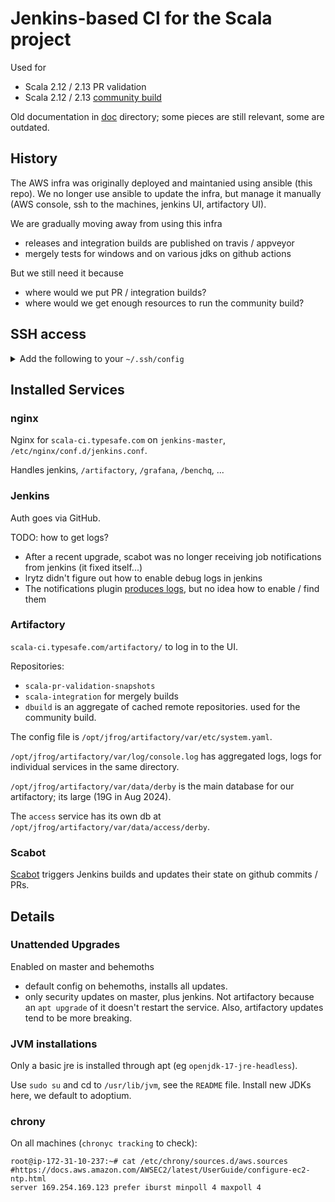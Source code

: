 # Jenkins-based CI for the Scala project

Used for
  - Scala 2.12 / 2.13 PR validation
  - Scala 2.12 / 2.13 [community build](https://github.com/scala/community-builds)

Old documentation in [doc](doc/) directory; some pieces are still relevant, some are outdated.

## History

The AWS infra was originally deployed and maintanied using ansible (this repo).
We no longer use ansible to update the infra, but manage it manually (AWS console, ssh to the machines, jenkins UI, artifactory UI).

We are gradually moving away from using this infra
  - releases and integration builds are published on travis / appveyor
  - mergely tests for windows and on various jdks on github actions

But we still need it because
  - where would we put PR / integration builds?
  - where would we get enough resources to run the community build?

## SSH access

<details>
  <summary>Add the following to your <code>~/.ssh/config</code></summary>

  ```
  Host jenkins-master
    HostName 54.67.111.226
    User admin
  
  Host jenkins-worker-behemoth-1
    HostName 54.153.2.9
    User admin
  
  Host jenkins-worker-behemoth-2
    HostName 54.153.1.99
    User admin
  
  Host jenkins-worker-behemoth-3
    HostName 54.183.156.89
    User admin
  
  # no public ip, jumphost through master
  Host influxdb
    HostName 172.31.0.100
    User ubuntu
    ProxyCommand ssh -q -W %h:%p jenkins-master
  ```

</details>



## Installed Services

### nginx

Nginx for `scala-ci.typesafe.com` on `jenkins-master`, `/etc/nginx/conf.d/jenkins.conf`.

Handles jenkins, `/artifactory`, `/grafana`, `/benchq`, ...

### Jenkins

Auth goes via GitHub.

TODO: how to get logs?
  - After a recent upgrade, scabot was no longer receiving job notifications from jenkins (it fixed itself...)
  - lrytz didn't figure out how to enable debug logs in jenkins
  - The notifications plugin [produces logs](https://github.com/jenkinsci/notification-plugin/blob/notification-1.17/src/main/java/com/tikal/hudson/plugins/notification/Phase.java#L386), but no idea how to enable / find them

### Artifactory

`scala-ci.typesafe.com/artifactory/` to log in to the UI.

Repositories:
  - `scala-pr-validation-snapshots`
  - `scala-integration` for mergely builds
  - `dbuild` is an aggregate of cached remote repositories. used for the community build.

The config file is `/opt/jfrog/artifactory/var/etc/system.yaml`.

`/opt/jfrog/artifactory/var/log/console.log` has aggregated logs, logs for individual services in the same directory.

`/opt/jfrog/artifactory/var/data/derby` is the main database for our artifactory; its large (19G in Aug 2024).

The `access` service has its own db at `/opt/jfrog/artifactory/var/data/access/derby`.

### Scabot

[Scabot](https://github.com/scala/scabot) triggers Jenkins builds and updates their state on github commits / PRs.

## Details

### Unattended Upgrades

Enabled on master and behemoths
  - default config on behemoths, installs all updates.
  - only security updates on master, plus jenkins. Not artifactory because an `apt upgrade` of it doesn't restart the service. Also, artifactory updates tend to be more breaking.

### JVM installations

Only a basic jre is installed through apt (eg `openjdk-17-jre-headless`).

Use `sudo su` and cd to `/usr/lib/jvm`, see the `README` file.
Install new JDKs here, we default to adoptium.

### chrony

On all machines (`chronyc tracking` to check):

```
root@ip-172-31-10-237:~# cat /etc/chrony/sources.d/aws.sources
#https://docs.aws.amazon.com/AWSEC2/latest/UserGuide/configure-ec2-ntp.html
server 169.254.169.123 prefer iburst minpoll 4 maxpoll 4
```
